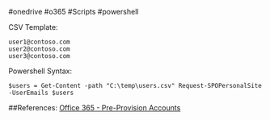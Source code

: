 #onedrive #o365 #Scripts #powershell


CSV Template:
```
user1@contoso.com
user2@contoso.com
user3@contoso.com
```

Powershell Syntax: 
```
$users = Get-Content -path "C:\temp\users.csv" Request-SPOPersonalSite -UserEmails $users
```

##References:
[Office 365 - Pre-Provision Accounts](https://learn.microsoft.com/en-us/sharepoint/pre-provision-accounts)
